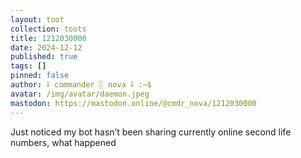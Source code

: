 ```yaml
---
layout: toot
collection: toots
title: 1212030000
date: 2024-12-12
published: true
tags: []
pinned: false
author: ⸸ commander ░ nova ⸸ :~$
avatar: /img/avatar/daemon.jpeg
mastodon: https://mastodon.online/@cmdr_nova/1212030000
---
```


Just noticed my bot hasn’t been sharing currently online second life numbers, what happened
